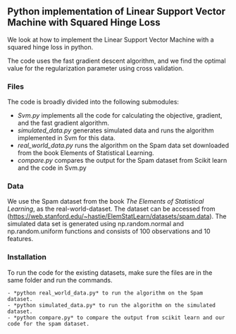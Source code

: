 ## Python implementation of Linear Support Vector Machine with Squared Hinge Loss

We look at how to implement the Linear Support Vector Machine with a squared hinge loss in python.

The code uses the fast gradient descent algorithm, and we find the optimal value for the regularization parameter using cross validation.

### Files

The code is broadly divided into the following submodules:

 * *Svm.py* implements all the code for calculating the objective, gradient, and the fast gradient algorithm.
 * *simulated_data.py* generates simulated data and runs the algorithm implemented in Svm for this data.
 * *real_world_data.py* runs the algorithm on the Spam data set downloaded from the book Elements of Statistical Learning.
 * *compare.py* compares the output for the Spam dataset from Scikit learn and the code in Svm.py


### Data

We use the Spam dataset from the book *The Elements of Statistical Learning*, as the real-world-dataset. 
The dataset can be accessed from (https://web.stanford.edu/~hastie/ElemStatLearn/datasets/spam.data).
The simulated data set is generated using np.random.normal and np.random.uniform functions and consists of 100 observations and 10 features.

### Installation

To run the code for the existing datasets, make sure the files are in the same folder and run the commands.
	
	- *python real_world_data.py* to run the algorithm on the Spam dataset.
	- *python simulated_data.py* to run the algorithm on the simulated dataset.
	- *python compare.py* to compare the output from scikit learn and our code for the spam dataset.




